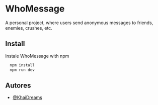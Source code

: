 
# WhoMessage

A personal project, where users send anonymous messages to friends, enemies, crushes, etc.


## Install

Instale WhoMessage with npm

```bash
  npm install
  npm run dev
```
    
## Autores

- [@KhaiDreams](https://www.github.com/khaidreams)


